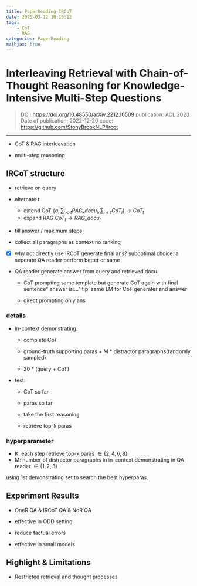 ```yaml
---
title: PaperReading-IRCoT
date: 2025-03-12 10:15:12
tags:
    - CoT
    - RAG
categories: PaperReading
mathjax: true
---
```

# Interleaving Retrieval with Chain-of-Thought Reasoning for Knowledge-Intensive Multi-Step Questions

> DOI: https://doi.org/10.48550/arXiv.2212.10509
> publication: ACL 2023
> Date of publication: 2022-12-20
> code: https://github.com/StonyBrookNLP/ircot

---

* CoT & RAG interleavation

* multi-step reasoning

<!-- more -->

## IRCoT structure

* retrieve on query

* alternate $t$
    * extend CoT
        $\{q, \sum_{i<t}RAG\_docu_i, \sum_{i<t}CoT_i\} \to CoT_t$
    * expand RAG
        $CoT_t \to RAG\_docu_t$

* till answer / maximum steps

* collect all paragraphs as context
    no ranking

- [x] why not directly use IRCoT generate final ans?
    suboptimal choice: a seperate QA reader perform better or same

* QA reader
    generate answer from query and retrieved docu.
    * CoT prompting
    same template but generate CoT again with final sentence" answer is:..."
    tip: same LM for CoT generater and answer

    * direct prompting
    only ans

### details

* in-context demonstrating:
    * complete CoT
    * ground-truth supporting paras + M * distractor paragraphs(randomly sampled)

    * 20 * (query + CoT)

* test:
    * CoT so far
    * paras so far

    * take the first reasoning
    * retrieve top-k paras


### hyperparameter 

* K: each step retrieve top-k paras $\in \{2, 4, 6, 8\}$
* M: number of distractor paragraphs in in-context demonstrating in QA reader $\in \{1, 2, 3\}$

using 1st demonstrating set to search the best hyperparas.

## Experiment Results
* OneR QA & IRCoT QA & NoR QA

* effective in ODD setting

* reduce factual errors

* effective in small models

## Highlight & Limitations

* Restricted retrieval and thought processes